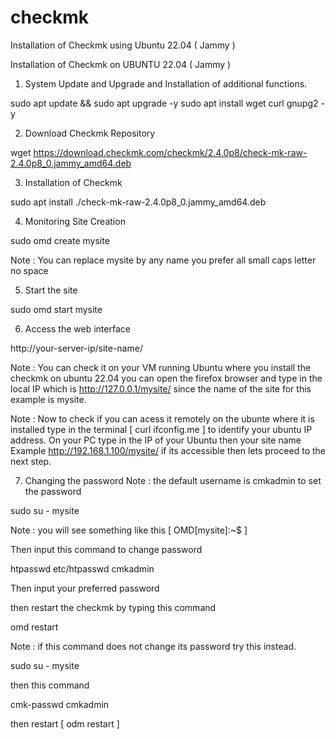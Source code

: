 # checkmk
Installation of Checkmk using Ubuntu 22.04 ( Jammy )

Installation of Checkmk on UBUNTU 22.04 ( Jammy )

1. System Update and Upgrade and Installation of additional functions.

sudo apt update && sudo apt upgrade -y
sudo apt install wget curl gnupg2 -y

2. Download Checkmk Repository

wget https://download.checkmk.com/checkmk/2.4.0p8/check-mk-raw-2.4.0p8_0.jammy_amd64.deb

3. Installation of Checkmk

sudo apt install ./check-mk-raw-2.4.0p8_0.jammy_amd64.deb

4. Monitoring Site Creation

sudo omd create mysite

Note : You can replace mysite by any name you prefer all small caps letter no space

5. Start the site

sudo omd start mysite

6. Access the web interface

http://your-server-ip/site-name/

Note : You can check it on your VM running Ubuntu where you install the checkmk on ubuntu 22.04 you can open the firefox browser and type in the local IP which is http://127.0.0.1/mysite/ since the name of the site for this example is mysite.

Note : Now to check if you can acess it remotely on the ubunte where it is installed type in the terminal [ curl ifconfig.me ] to identify your ubuntu IP address. On your PC type in the IP of your Ubuntu then your site name Example http://192.168.1.100/mysite/ if its accessible then lets proceed to the next step.

7. Changing the password
Note : the default username is cmkadmin
to set the password

sudo su - mysite

Note : you will see something like this [ OMD[mysite]:~$ ]

Then input this command to change password

htpasswd etc/htpasswd cmkadmin

Then input your preferred password

then restart the checkmk by typing this command

omd restart

Note : if this command does not change its password try this instead.

sudo su - mysite

then this command

cmk-passwd cmkadmin

then restart [ odm restart ]

